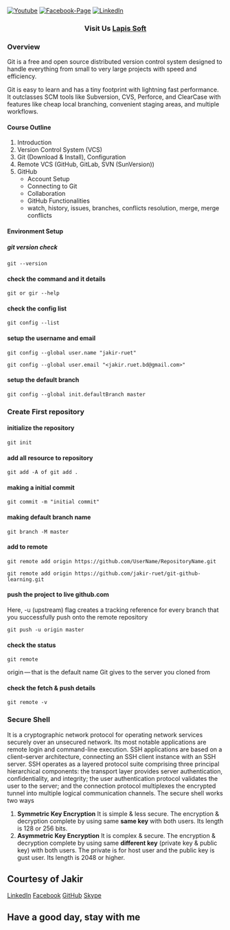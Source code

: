 [![Youtube][youtube-shield]][youtube-url]
[![Facebook-Page][facebook-shield]][facebook-url]
[![LinkedIn][linkedin-shield]][linkedin-url]

<h3 align="center">
   Visit Us <a href="http://www.lapissoft.com">Lapis Soft</a>
</h3>

### Overview

Git is a free and open source distributed version control system designed to handle everything from small to very large projects with speed and efficiency.

Git is easy to learn and has a tiny footprint with lightning fast performance. It outclasses SCM tools like Subversion, CVS, Perforce, and ClearCase with features like cheap local branching, convenient staging areas, and multiple workflows.

#### Course Outline

1. Introduction
2. Version Control System (VCS)
3. Git (Download & Install), Configuration
4. Remote VCS (GitHub, GitLab, SVN (SunVersion))
5. GitHub
   - Account Setup
   - Connecting to Git
   - Collaboration
   - GitHub Functionalities
   - watch, history, issues, branches, conflicts resolution, merge, merge conflicts

#### Environment Setup

##### git version check

```
git --version
```

#### check the command and it details

```
git or gir --help
```

#### check the config list

```
git config --list
```

#### setup the username and email

```
git config --global user.name "jakir-ruet"
```

```
git config --global user.email "<jakir.ruet.bd@gmail.com>"
```

#### setup the default branch

```
git config --global init.defaultBranch master
```

### Create First repository

#### initialize the repository

```
git init
```

#### add all resource to repository

```
git add -A of git add .
```

#### making a initial commit

```
git commit -m "initial commit"
```

#### making default branch name

```
git branch -M master
```

#### add to remote

```
git remote add origin https://github.com/UserName/RepositoryName.git
```

```
git remote add origin https://github.com/jakir-ruet/git-github-learning.git
```

#### push the project to live github.com

Here, -u (upstream) flag creates a tracking reference for every branch that you successfully push onto the remote repository

```
git push -u origin master
```

#### check the status

```
git remote
```

origin — that is the default name Git gives to the server you cloned from

#### check the fetch & push details

```
git remote -v

```

### Secure Shell

It is a cryptographic network protocol for operating network services securely over an unsecured network. Its most notable applications are remote login and command-line execution.
SSH applications are based on a client–server architecture, connecting an SSH client instance with an SSH server. SSH operates as a layered protocol suite comprising three principal hierarchical components: the transport layer provides server authentication, confidentiality, and integrity; the user authentication protocol validates the user to the server; and the connection protocol multiplexes the encrypted tunnel into multiple logical communication channels. The secure shell works two ways

1. **Symmetric Key Encryption**
It is simple & less secure. The encryption & decryption complete by using same **same key** with both users. Its length is 128 or 256 bits.
2. **Asymmetric Key Encryption**
It is complex & secure. The encryption & decryption complete by using same **different key** (private key & public key) with both users. The private is for host user and the public key is gust user. Its length is 2048 or higher.

## Courtesy of Jakir

<a href="https://www.linkedin.com/in/jakir-ruet/">LinkedIn</a>
<a href="https://www.facebook.com/jakir.ruet">Facebook</a>
<a href="https://github.com/jakir-ruet">GitHub</a>
<a href="https://web.skype.com/?openPstnPage=true">Skype</a>

## Have a good day, stay with me

[youtube-shield]: https://img.shields.io/badge/-Youtube-black.svg?style=flat-square&logo=youtube&color=blue&logoColor=red
[youtube-url]: https://www.youtube.com/@LapisSoft/featured
[facebook-shield]: https://img.shields.io/badge/-Facebook-black.svg?style=flat-square&logo=facebook&color=pink&logoColor=blue
[facebook-url]: https://www.facebook.com/GoLapisSoft/
[linkedin-shield]: https://img.shields.io/badge/-LinkedIn-black.svg?style=flat-square&logo=linkedin&colorB=red
[linkedin-url]: https://www.linkedin.com/company/lapis-soft/

```

```
